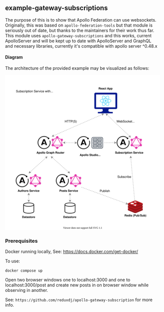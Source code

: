 ## example-gateway-subscriptions

The purpose of this is to show that Apollo Federation can use websockets. Originally, this was based
on `apollo-federation-tools` but that module is seriously out of date, but thanks to the maintainers for their work thus far. This module uses `apollo-gateway-subscriptions` and this works, current ApolloServer and will be kept up to date with ApolloServer and GraphQL and necessary libraries, currently it's compatible with apollo server ^0.48.x

#### Diagram

The architecture of the provided example may be visualized as follows:

![Architectural diagram of a federated data graph with a subscriptions service and a React client app](./architecture.drawio.svg)

### Prerequisites

Docker running locally, See: https://docs.docker.com/get-docker/

To use:

```
docker compose up
```

Open two browser windows one to localhost:3000 and one to localhost:3000/post and create new posts in on browser window while
observing in another.

See: `https://github.com/reduxdj/apollo-gateway-subscription` for more info.
